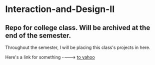# Interaction-and-Design-II
## Repo for college class. Will be archived at the end of the semester.

Throughout the semester, I will be placing this class's projects in here.

Here's a link for something ----> [to yahoo](https://mail.yahoo.com/)
